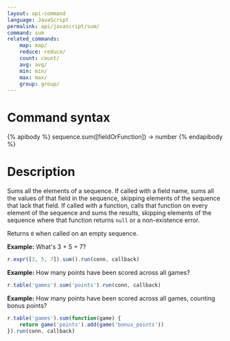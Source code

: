 ```yaml
---
layout: api-command
language: JavaScript
permalink: api/javascript/sum/
command: sum
related_commands:
    map: map/
    reduce: reduce/
    count: count/
    avg: avg/
    min: min/
    max: max/
    group: group/
---
```


# Command syntax #

{% apibody %}
sequence.sum([fieldOrFunction]) &rarr; number
{% endapibody %}

# Description #

Sums all the elements of a sequence.  If called with a field name,
sums all the values of that field in the sequence, skipping elements
of the sequence that lack that field.  If called with a function,
calls that function on every element of the sequence and sums the
results, skipping elements of the sequence where that function returns
`null` or a non-existence error.

Returns `0` when called on an empty sequence.

__Example:__ What's 3 + 5 + 7?

```js
r.expr([3, 5, 7]).sum().run(conn, callback)
```

__Example:__ How many points have been scored across all games?

```js
r.table('games').sum('points').run(conn, callback)
```

__Example:__ How many points have been scored across all games,
counting bonus points?

```js
r.table('games').sum(function(game) {
    return game('points').add(game('bonus_points'))
}).run(conn, callback)
```
